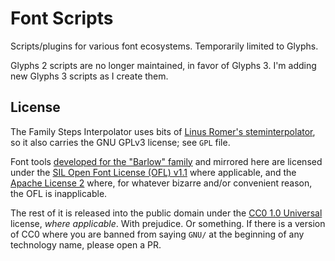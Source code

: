 # Font Scripts

Scripts/plugins for various font ecosystems. Temporarily limited to Glyphs.

Glyphs 2 scripts are no longer maintained, in favor of Glyphs 3. I'm adding new Glyphs 3 scripts as I create them. 

## License

The Family Steps Interpolator uses bits of [Linus Romer's steminterpolator]( https://github.com/linusromer/steminterpolation), so it also carries the GNU GPLv3 license; see `GPL` file.

Font tools [developed for the "Barlow" family](https://github.com/jpt/barlow/tree/master/tools) and mirrored here are licensed under the [SIL Open Font License (OFL) v1.1](https://scripts.sil.org/cms/scripts/page.php?item_id=OFL_web) where applicable, and the [Apache License 2](http://www.apache.org/licenses/LICENSE-2.0) where, for whatever bizarre and/or convenient reason, the OFL is inapplicable.

The rest of it is released into the public domain under the [CC0 1.0 Universal](https://creativecommons.org/publicdomain/zero/1.0/) license, _where applicable_. With prejudice. Or something. If there is a version of CC0 where you are banned from saying `GNU/` at the beginning of any technology name, please open a PR. 
